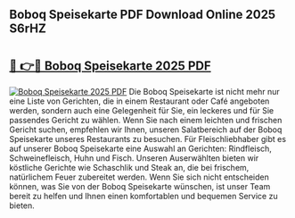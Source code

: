 ## Boboq Speisekarte PDF Download Online 2025 S6rHZ

# <h2><a href="http://gc8gve.nevu.top/?p=Boboq+Speisekarte">🔗 👉🔴 Boboq Speisekarte 2025 PDF</a></h2>

[![Boboq Speisekarte 2025 PDF](https://i.imgur.com/dBaPXMq.png)](http://gc8gve.nevu.top/?p=Boboq+Speisekarte)
Die Boboq Speisekarte ist nicht mehr nur eine Liste von Gerichten, die in einem Restaurant oder Café angeboten werden, sondern auch eine Gelegenheit für Sie, ein leckeres und für Sie passendes Gericht zu wählen. Wenn Sie nach einem leichten und frischen Gericht suchen, empfehlen wir Ihnen, unseren Salatbereich auf der Boboq Speisekarte unseres Restaurants zu besuchen. Für Fleischliebhaber gibt es auf unserer Boboq Speisekarte eine Auswahl an Gerichten: Rindfleisch, Schweinefleisch, Huhn und Fisch. Unseren Auserwählten bieten wir köstliche Gerichte wie Schaschlik und Steak an, die bei frischem, natürlichem Feuer zubereitet werden. Wenn Sie sich nicht entscheiden können, was Sie von der Boboq Speisekarte wünschen, ist unser Team bereit zu helfen und Ihnen einen komfortablen und bequemen Service zu bieten.
